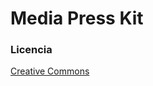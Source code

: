 # Media Press Kit

### Licencia

[Creative Commons](http://creativecommons.org/licenses/by-nc-nd/4.0/)
